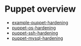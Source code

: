 # Puppet overview

* [example-puppet-hardening](https://github.com/TelekomLabs/example-puppet-hardening)
* [puppet-os-hardening](https://github.com/TelekomLabs/puppet-os-hardening)
* [puppet-ssh-hardening](https://github.com/TelekomLabs/puppet-ssh-hardening)
* [puppet-mysql-hardening](https://github.com/TelekomLabs/puppet-mysql-hardening)
